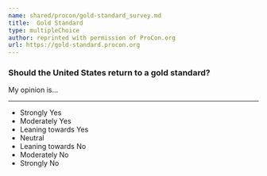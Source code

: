 ```yaml
---
name: shared/procon/gold-standard_survey.md
title:  Gold Standard 
type: multipleChoice
author: reprinted with permission of ProCon.org
url: https://gold-standard.procon.org 
---
```


###  Should the United States return to a gold standard?

My opinion is...

---

- Strongly Yes
- Moderately Yes
- Leaning towards Yes
- Neutral
- Leaning towards No
- Moderately No
- Strongly No

